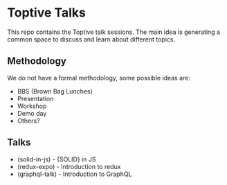 # Toptive Talks

This repo contains the Toptive talk sessions. The main idea is generating a common space to discuss and learn about different topics.

## Methodology
We do not have a formal methodology, some possible ideas are:
* BBS (Brown Bag Lunches)
* Presentation
* Workshop
* Demo day
* Others?

## Talks
* (solid-in-js) - {SOLID} in JS
* (redux-expo) - Introduction to redux
* (graphql-talk)	- Introduction to GraphQL 
